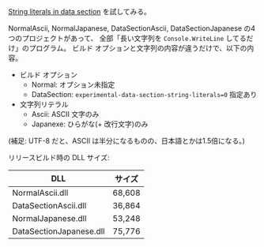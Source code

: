 
[String literals in data section](https://github.com/dotnet/roslyn/blob/main/docs/features/string-literals-data-section.md) を試してみる。

NormalAscii, NormalJapanese, DataSectionAscii, DataSectionJapanese の4つのプロジェクトがあって、
全部「長い文字列を `Console.WriteLine` してるだけ」のプログラム。
ビルド オプションと文字列の内容が違うだけで、以下の内容。

* ビルド オプション
  * Normal: オプション未指定
  * DataSection: `experimental-data-section-string-literals=0` 指定あり
* 文字列リテラル
  * Ascii: ASCII 文字のみ
  * Japanexe: ひらがな(+ 改行文字)のみ

(補足: UTF-8 だと、ASCII は半分になるものの、日本語とかは1.5倍になる。)

リリースビルド時の DLL サイズ:

| DLL | サイズ |
| --- | --- |
| NormalAscii.dll | 68,608  |
| DataSectionAscii.dll | 36,864 |
| NormalJapanese.dll | 53,248 |
| DataSectionJapanese.dll | 75,776  |
